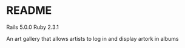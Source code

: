 # README

Rails 5.0.0
Ruby 2.3.1

An art gallery that allows artists to log in and display artork in albums
